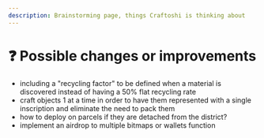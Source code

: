 ```yaml
---
description: Brainstorming page, things Craftoshi is thinking about
---
```


# ❓ Possible changes or improvements

* including a "recycling factor" to be defined when a material is discovered instead of having a 50% flat recycling rate
* craft objects 1 at a time in order to have them represented with a single inscription and eliminate the need to pack them
* how to deploy on parcels if they are detached from the district?
* implement an airdrop to multiple bitmaps or wallets function
